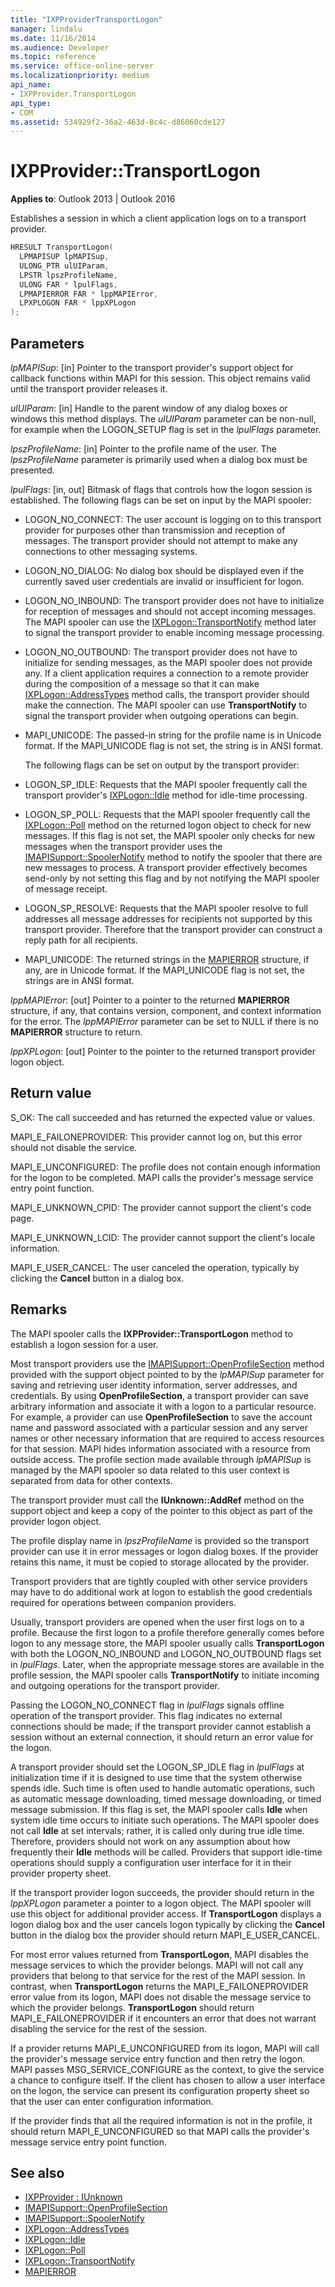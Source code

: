 ```yaml
---
title: "IXPProviderTransportLogon"
manager: lindalu
ms.date: 11/16/2014
ms.audience: Developer
ms.topic: reference
ms.service: office-online-server
ms.localizationpriority: medium
api_name:
- IXPProvider.TransportLogon
api_type:
- COM
ms.assetid: 534929f2-36a2-463d-8c4c-d86060cde127
---
```


# IXPProvider::TransportLogon

**Applies to**: Outlook 2013 | Outlook 2016 
  
Establishes a session in which a client application logs on to a transport provider. 
  
```cpp
HRESULT TransportLogon(
  LPMAPISUP lpMAPISup,
  ULONG_PTR ulUIParam,
  LPSTR lpszProfileName,
  ULONG FAR * lpulFlags,
  LPMAPIERROR FAR * lppMAPIError,
  LPXPLOGON FAR * lppXPLogon
);
```

## Parameters

_lpMAPISup_: [in] Pointer to the transport provider's support object for callback functions within MAPI for this session. This object remains valid until the transport provider releases it.
    
_ulUIParam_: [in] Handle to the parent window of any dialog boxes or windows this method displays. The  _ulUIParam_ parameter can be non-null, for example when the LOGON_SETUP flag is set in the _lpulFlags_ parameter. 
    
_lpszProfileName_: [in] Pointer to the profile name of the user. The  _lpszProfileName_ parameter is primarily used when a dialog box must be presented. 
    
_lpulFlags_: [in, out] Bitmask of flags that controls how the logon session is established. The following flags can be set on input by the MAPI spooler:
    
  - LOGON_NO_CONNECT: The user account is logging on to this transport provider for purposes other than transmission and reception of messages. The transport provider should not attempt to make any connections to other messaging systems.
        
  - LOGON_NO_DIALOG: No dialog box should be displayed even if the currently saved user credentials are invalid or insufficient for logon.
        
  - LOGON_NO_INBOUND: The transport provider does not have to initialize for reception of messages and should not accept incoming messages. The MAPI spooler can use the [IXPLogon::TransportNotify](ixplogon-transportnotify.md) method later to signal the transport provider to enable incoming message processing. 
        
  - LOGON_NO_OUTBOUND: The transport provider does not have to initialize for sending messages, as the MAPI spooler does not provide any. If a client application requires a connection to a remote provider during the composition of a message so that it can make [IXPLogon::AddressTypes](ixplogon-addresstypes.md) method calls, the transport provider should make the connection. The MAPI spooler can use **TransportNotify** to signal the transport provider when outgoing operations can begin. 
      
  - MAPI_UNICODE: The passed-in string for the profile name is in Unicode format. If the MAPI\_UNICODE flag is not set, the string is in ANSI format.
      
    The following flags can be set on output by the transport provider:
      
  - LOGON_SP_IDLE: Requests that the MAPI spooler frequently call the transport provider's [IXPLogon::Idle](ixplogon-idle.md) method for idle-time processing. 
      
  - LOGON_SP_POLL: Requests that the MAPI spooler frequently call the [IXPLogon::Poll](ixplogon-poll.md) method on the returned logon object to check for new messages. If this flag is not set, the MAPI spooler only checks for new messages when the transport provider uses the [IMAPISupport::SpoolerNotify](imapisupport-spoolernotify.md) method to notify the spooler that there are new messages to process. A transport provider effectively becomes send-only by not setting this flag and by not notifying the MAPI spooler of message receipt. 
      
  - LOGON_SP_RESOLVE: Requests that the MAPI spooler resolve to full addresses all message addresses for recipients not supported by this transport provider. Therefore that the transport provider can construct a reply path for all recipients.
      
  - MAPI_UNICODE: The returned strings in the [MAPIERROR](mapierror.md) structure, if any, are in Unicode format. If the MAPI_UNICODE flag is not set, the strings are in ANSI format. 
    
_lppMAPIError_: [out] Pointer to a pointer to the returned **MAPIERROR** structure, if any, that contains version, component, and context information for the error. The  _lppMAPIError_ parameter can be set to NULL if there is no **MAPIERROR** structure to return. 
    
_lppXPLogon_: [out] Pointer to the pointer to the returned transport provider logon object.
    
## Return value

S_OK: The call succeeded and has returned the expected value or values.
    
MAPI_E_FAILONEPROVIDER: This provider cannot log on, but this error should not disable the service. 
    
MAPI_E_UNCONFIGURED: The profile does not contain enough information for the logon to be completed. MAPI calls the provider's message service entry point function.
    
MAPI_E_UNKNOWN_CPID: The provider cannot support the client's code page.
    
MAPI_E_UNKNOWN_LCID: The provider cannot support the client's locale information.
    
MAPI_E_USER_CANCEL: The user canceled the operation, typically by clicking the **Cancel** button in a dialog box. 
    
## Remarks

The MAPI spooler calls the **IXPProvider::TransportLogon** method to establish a logon session for a user. 
  
Most transport providers use the [IMAPISupport::OpenProfileSection](imapisupport-openprofilesection.md) method provided with the support object pointed to by the  _lpMAPISup_ parameter for saving and retrieving user identity information, server addresses, and credentials. By using **OpenProfileSection**, a transport provider can save arbitrary information and associate it with a logon to a particular resource. For example, a provider can use **OpenProfileSection** to save the account name and password associated with a particular session and any server names or other necessary information that are required to access resources for that session. MAPI hides information associated with a resource from outside access. The profile section made available through  _lpMAPISup_ is managed by the MAPI spooler so data related to this user context is separated from data for other contexts. 
  
The transport provider must call the **IUnknown::AddRef** method on the support object and keep a copy of the pointer to this object as part of the provider logon object. 
  
The profile display name in  _lpszProfileName_ is provided so the transport provider can use it in error messages or logon dialog boxes. If the provider retains this name, it must be copied to storage allocated by the provider. 
  
Transport providers that are tightly coupled with other service providers may have to do additional work at logon to establish the good credentials required for operations between companion providers.
  
Usually, transport providers are opened when the user first logs on to a profile. Because the first logon to a profile therefore generally comes before logon to any message store, the MAPI spooler usually calls **TransportLogon** with both the LOGON_NO_INBOUND and LOGON_NO_OUTBOUND flags set in  _lpulFlags_. Later, when the appropriate message stores are available in the profile session, the MAPI spooler calls **TransportNotify** to initiate incoming and outgoing operations for the transport provider. 
  
Passing the LOGON_NO_CONNECT flag in  _lpulFlags_ signals offline operation of the transport provider. This flag indicates no external connections should be made; if the transport provider cannot establish a session without an external connection, it should return an error value for the logon. 
  
A transport provider should set the LOGON_SP_IDLE flag in  _lpulFlags_ at initialization time if it is designed to use time that the system otherwise spends idle. Such time is often used to handle automatic operations, such as automatic message downloading, timed message downloading, or timed message submission. If this flag is set, the MAPI spooler calls **Idle** when system idle time occurs to initiate such operations. The MAPI spooler does not call **Idle** at set intervals; rather, it is called only during true idle time. Therefore, providers should not work on any assumption about how frequently their **Idle** methods will be called. Providers that support idle-time operations should supply a configuration user interface for it in their provider property sheet. 
  
If the transport provider logon succeeds, the provider should return in the _lppXPLogon_ parameter a pointer to a logon object. The MAPI spooler will use this object for additional provider access. If **TransportLogon** displays a logon dialog box and the user cancels logon typically by clicking the **Cancel** button in the dialog box the provider should return MAPI_E_USER_CANCEL. 
  
For most error values returned from **TransportLogon**, MAPI disables the message services to which the provider belongs. MAPI will not call any providers that belong to that service for the rest of the MAPI session. In contrast, when **TransportLogon** returns the MAPI_E_FAILONEPROVIDER error value from its logon, MAPI does not disable the message service to which the provider belongs. **TransportLogon** should return MAPI_E_FAILONEPROVIDER if it encounters an error that does not warrant disabling the service for the rest of the session. 
  
If a provider returns MAPI_E_UNCONFIGURED from its logon, MAPI will call the provider's message service entry function and then retry the logon. MAPI passes MSG_SERVICE_CONFIGURE as the context, to give the service a chance to configure itself. If the client has chosen to allow a user interface on the logon, the service can present its configuration property sheet so that the user can enter configuration information. 
  
If the provider finds that all the required information is not in the profile, it should return MAPI_E_UNCONFIGURED so that MAPI calls the provider's message service entry point function. 
  
## See also

- [IXPProvider : IUnknown](ixpprovideriunknown.md)  
- [IMAPISupport::OpenProfileSection](imapisupport-openprofilesection.md)  
- [IMAPISupport::SpoolerNotify](imapisupport-spoolernotify.md)  
- [IXPLogon::AddressTypes](ixplogon-addresstypes.md)  
- [IXPLogon::Idle](ixplogon-idle.md)  
- [IXPLogon::Poll](ixplogon-poll.md)  
- [IXPLogon::TransportNotify](ixplogon-transportnotify.md) 
- [MAPIERROR](mapierror.md)

